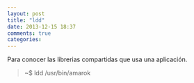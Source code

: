 ```yaml
---
layout: post
title: "ldd"
date: 2013-12-15 18:37
comments: true
categories: 
---
```

Para conocer las librerias compartidas que usa una aplicación.

>~$ ldd /usr/bin/amarok


